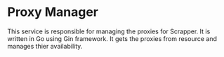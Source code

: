 # Proxy Manager

This service is responsible for managing the proxies for Scrapper. It is written in Go using Gin framework. It gets the proxies from resource and manages thier availability.
